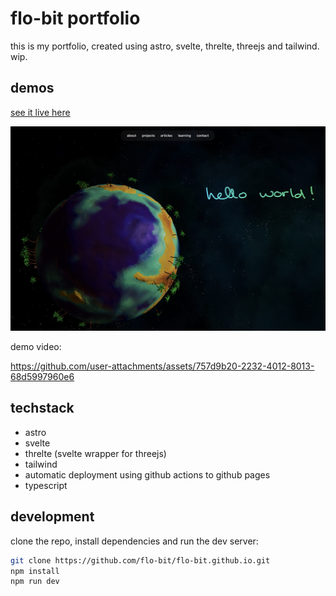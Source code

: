 # flo-bit portfolio

this is my portfolio, created using astro, svelte, threlte, threejs and tailwind. wip.

## demos

[see it live here](https://flo-bit.dev/)

![screenshot](/static/image.jpg)

demo video:

https://github.com/user-attachments/assets/757d9b20-2232-4012-8013-68d5997960e6

## techstack

- astro
- svelte
- threlte (svelte wrapper for threejs)
- tailwind
- automatic deployment using github actions to github pages
- typescript

## development

clone the repo, install dependencies and run the dev server:

```bash
git clone https://github.com/flo-bit/flo-bit.github.io.git
npm install
npm run dev
```
